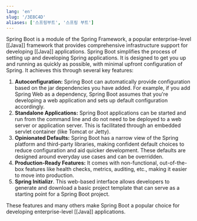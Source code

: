 ```yaml
---
lang: 'en'
slug: '/3E8C4D'
aliases: ['스프링부트', '스프링 부트']
---
```


Spring Boot is a module of the Spring Framework, a popular enterprise-level [[Java]] framework that provides comprehensive infrastructure support for developing [[Java]] applications. Spring Boot simplifies the process of setting up and developing Spring applications. It is designed to get you up and running as quickly as possible, with minimal upfront configuration of Spring. It achieves this through several key features:

1. **Autoconfiguration:** Spring Boot can automatically provide configuration based on the jar dependencies you have added. For example, if you add Spring Web as a dependency, Spring Boot assumes that you're developing a web application and sets up default configuration accordingly.
2. **Standalone Applications:** Spring Boot applications can be started and run from the command line and do not need to be deployed to a web server or application server. This is facilitated through an embedded servlet container (like Tomcat or Jetty).
3. **Opinionated Defaults:** Spring Boot has a narrow view of the Spring platform and third-party libraries, making confident default choices to reduce configuration and aid quicker development. These defaults are designed around everyday use cases and can be overridden.
4. **Production-Ready Features:** It comes with non-functional, out-of-the-box features like health checks, metrics, auditing, etc., making it easier to move into production.
5. **Spring Initializr**. This web-based interface allows developers to generate and download a basic project template that can serve as a starting point for a Spring Boot project.

These features and many others make Spring Boot a popular choice for developing enterprise-level [[Java]] applications.
